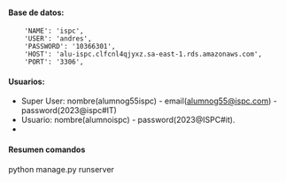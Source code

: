 #### Base de datos:
        'NAME': 'ispc',
        'USER': 'andres',
        'PASSWORD': '10366301',
        'HOST': 'alu-ispc.clfcnl4qjyxz.sa-east-1.rds.amazonaws.com',
        'PORT': '3306',

#### Usuarios:
* Super User: nombre(alumnog55ispc) - email(alumnog55@ispc.com) - password(2023@ispc#IT)
* Usuario: nombre(alumnoispc) - password(2023@ISPC#it).
* 





#### Resumen comandos

python manage.py runserver

